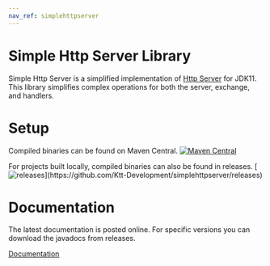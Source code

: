 ```yaml
---
nav_ref: simplehttpserver
---
```

# Simple Http Server Library

Simple Http Server is a simplified implementation of [Http Server](https://docs.oracle.com/en/java/javase/11/docs/api/jdk.httpserver/com/sun/net/httpserver/package-summary.html) for JDK11.
This library simplifies complex operations for both the server, exchange, and handlers.

<!-- setup -->
# Setup

Compiled binaries can be found on Maven Central.
[![Maven Central](https://img.shields.io/maven-central/v/com.kttdevelopment/simplehttpserver)](https://mvnrepository.com/artifact/com.kttdevelopment/simplehttpserver)

For projects built locally, compiled binaries can also be found in releases.
[![releases](https://img.shields.io/github/v/release/ktt-development/simplehttpserver?include_prereleases")](https://github.com/Ktt-Development/simplehttpserver/releases)

# Documentation

The latest documentation is posted online. For specific versions you can download the javadocs from releases.

[Documentation](https://docs.kttdevelopment.com/simplehttpserver)
